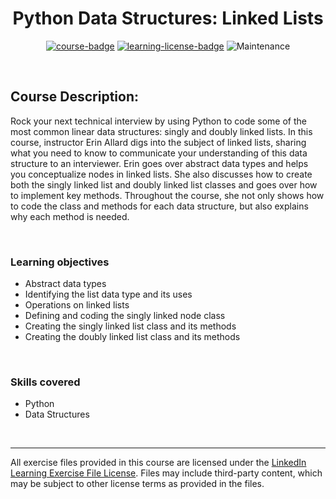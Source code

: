 <div align="center">

# Python Data Structures: Linked Lists

[![course-badge]][course-link]
[![learning-license-badge]][learning-license]
![Maintenance](https://img.shields.io/maintenance/no/2021?style=for-the-badge)

</div>

<br>

## Course Description:
Rock your next technical interview by using Python to code some of the most common linear data structures: singly and doubly linked lists. In this course, instructor Erin Allard digs into the subject of linked lists, sharing what you need to know to communicate your understanding of this data structure to an interviewer. Erin goes over abstract data types and helps you conceptualize nodes in linked lists. She also discusses how to create both the singly linked list and doubly linked list classes and goes over how to implement key methods. Throughout the course, she not only shows how to code the class and methods for each data structure, but also explains why each method is needed.

<br>

### Learning objectives
- Abstract data types
- Identifying the list data type and its uses
- Operations on linked lists
- Defining and coding the singly linked node class
- Creating the singly linked list class and its methods
- Creating the doubly linked list class and its methods

<br>

### Skills covered
- Python
- Data Structures

<br>

---
All exercise files provided in this course are licensed under the [LinkedIn Learning Exercise File License][learning-license]. Files may include third-party content, which may be subject to other license terms as provided in the files.

<!-- quick links -->
<!-- badge info -->
[course-badge]:https://img.shields.io/badge/learning-Python-ffffff?logo=Linkedin&labelColor=0a66c2&style=for-the-badge
[course-link]:https://www.linkedin.com/learning/python-data-structures-linked-lists "view on LinkedIn"
[learning-license-badge]:https://img.shields.io/badge/learning-license-ffffff?logo=Linkedin&labelColor=0a66c2&style=for-the-badge
[learning-license]:../linkedin_learning_license "view license agreement"